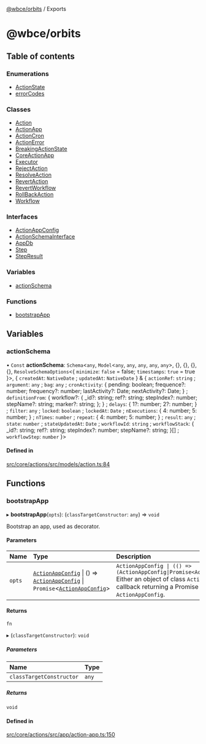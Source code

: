 [@wbce/orbits](README.md) / Exports

# @wbce/orbits

## Table of contents

### Enumerations

- [ActionState](enums/ActionState.md)
- [errorCodes](enums/errorCodes.md)

### Classes

- [Action](classes/Action.md)
- [ActionApp](classes/ActionApp.md)
- [ActionCron](classes/ActionCron.md)
- [ActionError](classes/ActionError.md)
- [BreakingActionState](classes/BreakingActionState.md)
- [CoreActionApp](classes/CoreActionApp.md)
- [Executor](classes/Executor.md)
- [RejectAction](classes/RejectAction.md)
- [ResolveAction](classes/ResolveAction.md)
- [RevertAction](classes/RevertAction.md)
- [RevertWorkflow](classes/RevertWorkflow.md)
- [RollBackAction](classes/RollBackAction.md)
- [Workflow](classes/Workflow.md)

### Interfaces

- [ActionAppConfig](interfaces/ActionAppConfig.md)
- [ActionSchemaInterface](interfaces/ActionSchemaInterface.md)
- [AppDb](interfaces/AppDb.md)
- [Step](interfaces/Step.md)
- [StepResult](interfaces/StepResult.md)

### Variables

- [actionSchema](modules.md#actionschema)

### Functions

- [bootstrapApp](modules.md#bootstrapapp)

## Variables

### actionSchema

• `Const` **actionSchema**: `Schema`<`any`, `Model`<`any`, `any`, `any`, `any`, `any`\>, {}, {}, {}, {}, `ResolveSchemaOptions`<{ `minimize`: ``false`` = false; `timestamps`: ``true`` = true }\>, { `createdAt`: `NativeDate` ; `updatedAt`: `NativeDate`  } & { `actionRef`: `string` ; `argument`: `any` ; `bag`: `any` ; `cronActivity`: { pending: boolean; frequence?: number; frequency?: number; lastActivity?: Date; nextActivity?: Date; } ; `definitionFrom`: { workflow?: { \_id?: string; ref?: string; stepIndex?: number; stepName?: string; marker?: string; }; } ; `delays`: { 1?: number; 2?: number; } ; `filter`: `any` ; `locked`: `boolean` ; `lockedAt`: `Date` ; `nExecutions`: { 4: number; 5: number; } ; `nTimes`: `number` ; `repeat`: { 4: number; 5: number; } ; `result`: `any` ; `state`: `number` ; `stateUpdatedAt`: `Date` ; `workflowId`: `string` ; `workflowStack`: { \_id?: string; ref?: string; stepIndex?: number; stepName?: string; }[] ; `workflowStep`: `number`  }\>

#### Defined in

[src/core/actions/src/models/action.ts:84](https://github.com/LaWebcapsule/orbits/blob/fea9124/src/core/actions/src/models/action.ts#L84)

## Functions

### bootstrapApp

▸ **bootstrapApp**(`opts`): (`classTargetConstructor`: `any`) => `void`

Bootstrap an app, used as decorator.

#### Parameters

| Name | Type | Description |
| :------ | :------ | :------ |
| `opts` | [`ActionAppConfig`](interfaces/ActionAppConfig.md) \| () => [`ActionAppConfig`](interfaces/ActionAppConfig.md) \| `Promise`<[`ActionAppConfig`](interfaces/ActionAppConfig.md)\> | `ActionAppConfig \| (() => (ActionAppConfig\|Promise<ActionAppConfig>))` Either an object of class `ActionAppConfig` or a callback returning a Promise that return an `ActionAppConfig`. |

#### Returns

`fn`

▸ (`classTargetConstructor`): `void`

##### Parameters

| Name | Type |
| :------ | :------ |
| `classTargetConstructor` | `any` |

##### Returns

`void`

#### Defined in

[src/core/actions/src/app/action-app.ts:150](https://github.com/LaWebcapsule/orbits/blob/fea9124/src/core/actions/src/app/action-app.ts#L150)
